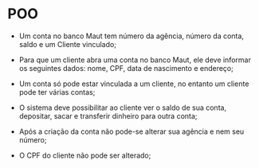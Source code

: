 # POO

- Um conta no banco Maut tem número da agência, número da conta, saldo e um Cliente vinculado;

- Para que um cliente abra uma conta no banco Maut, ele deve informar os seguintes dados: nome, CPF, data de nascimento e endereço;

- Um conta só pode estar vinculada a um cliente, no entanto um cliente pode ter várias contas;

- O sistema deve possibilitar ao cliente ver o saldo de sua conta, depositar, sacar e transferir dinheiro para outra conta;

- Após a criação da conta não pode-se alterar sua agência e nem seu número;

- O CPF do cliente não pode ser alterado;